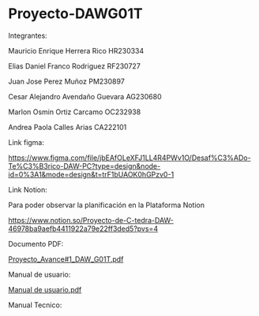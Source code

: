 

# Proyecto-DAWG01T

Integrantes:

Mauricio Enrique Herrera Rico HR230334

Elias Daniel Franco Rodriguez RF230727

Juan Jose Perez Muñoz PM230897

Cesar Alejandro Avendaño Guevara AG230680

Marlon Osmin Ortiz Carcamo OC232938

Andrea Paola Calles Arias CA222101

Link figma:

https://www.figma.com/file/jbEAfOLeXFJ1LL4R4PWv1O/Desaf%C3%ADo-Te%C3%B3rico-DAW-PC?type=design&node-id=0%3A1&mode=design&t=trF1bUAOK0hGPzv0-1

Link Notion:

Para poder observar la planificación en la Plataforma Notion

https://www.notion.so/Proyecto-de-C-tedra-DAW-46978ba9aefb4411922a79e22ff3ded5?pvs=4

Documento PDF:

[Proyecto_Avance#1_DAW_G01T.pdf](https://github.com/PaolaC4lles/Proyecto-DAWG01T/files/14631146/Proyecto_Avance.1_DAW_G01T.pdf)

Manual de usuario:

[Manual de usuario.pdf](https://github.com/PaolaC4lles/Proyecto-DAWG01T/files/15217118/Manual.de.usuario.pdf)

Manual Tecnico:


